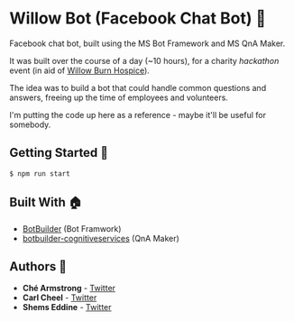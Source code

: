 # Willow Bot (Facebook Chat Bot) 🤖

Facebook chat bot, built using the MS Bot Framework and MS QnA Maker.

It was built over the course of a day (~10 hours), for a charity _hackathon_ event (in aid of [Willow Burn Hospice](https://willow-burn.co.uk/)).

The idea was to build a bot that could handle common questions and answers, freeing up the time of employees and volunteers.

I'm putting the code up here as a reference - maybe it'll be useful for somebody.

## Getting Started 🚀

```$ npm run start```

## Built With 🏠

* [BotBuilder](https://github.com/Microsoft/BotBuilder) (Bot Framwork)
* [botbuilder-cognitiveservices](https://github.com/Microsoft/botbuilder-cognitiveservices) (QnA Maker)

## Authors 👷

* **Ché Armstrong** - [Twitter](https://twitter.com/CheArmtrong)
* **Carl Cheel** - [Twitter](https://twitter.com/carlcheel13)
* **Shems Eddine** - [Twitter](https://twitter.com/shems42)
